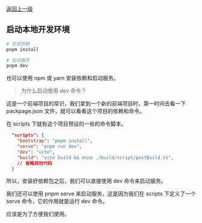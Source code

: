 <!-- @format -->
[返回上一级](./README.md)

## 启动本地开发环境

```bash
# 安装依赖
pnpm install

# 启动服务
pnpm dev
```

也可以使用 npm 或 yarn 安装依赖和启动服务。

> 为什么启动使用 dev 命令？

这是一个前端项目的常识，我们拿到一个新的前端项目时，第一时间去看一下 packpage.json 文件，就可以看看这个项目的依赖和命令。

在 scripts 下就有这个项目预设的一些的命令脚本。

```json
  "scripts": {
    "bootstrap": "pnpm install",
    "serve": "pnpm run dev",
    "dev": "vite",
    "build": "vite build && esno ./build/script/postBuild.ts",
    // 省略其他代码
  }
```

所以，安装好依赖包之后，我们可以直接使用 dev 命令来启动服务。

我们还可以使用 pnpm serve 来启动服务，这是因为我们在 scripts 下定义了一个 serve 命令，它的作用就是运行 dev 命令。

应该是为了方便我们使用。

